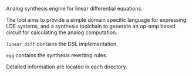 Analog synthesis engine for linear differential equations.

The tool aims to provide a simple domain specific language for expressing LDE systems, and a synthesis toolchain to generate an op-amp based circuit for calculating the analog computation.

`linear_diff` contains the DSL implementation.

`egg` contains the synthesis rewriting rules.

Detailed information are located in each directory.
